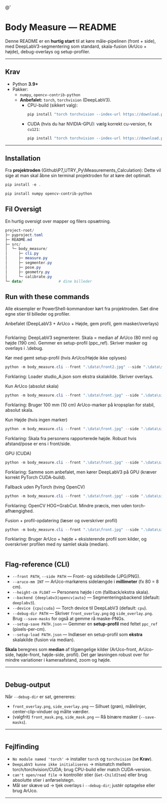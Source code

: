 @'
# Body Measure — README

Denne README er en **hurtig start** til at køre måle-pipelinen (front + side), med DeepLabV3-segmentering som standard, skala-fusion (ArUco + højde), debug-overlays og setup-profiler.

---

## Krav

- Python **3.9+**
- Pakker:
  - `numpy`, `opencv-contrib-python`
  - **Anbefalet:** `torch`, `torchvision` (DeepLabV3).
    - CPU-build (sikkert valg):
      ```powershell
      pip install "torch torchvision --index-url https://download.pytorch.org/whl/cpu"
      ```
    - CUDA (hvis du har NVIDIA-GPU): vælg korrekt cu-version, fx `cu121`:
      ```powershell
      pip install "torch torchvision --index-url https://download.pytorch.org/whl/cu121"
      ```

---

## Installation

Fra **projektroden** (Github\P7_UTRY_Py\Measurements_Calculation):
Dette vil sige at man skal åbne sin terminal projektroden for at køre det optimalt.

```powershell
pip install -e .

pip install numpy opencv-contrib-python

```
## Fil Oversigt
En hurtig oversigt over mapper og filers opsætning.
```powershell
project-root/
├─ pyproject.toml
├─ README.md
├─ src/
│  └─ body_measure/
│     ├─ cli.py
│     ├─ measure.py
│     ├─ segmenter.py
│     ├─ pose.py
│     ├─ geometry.py
│     └─ calibrate.py
└─ data/                # dine billeder
```

## Run with these commands

Alle eksempler er PowerShell-kommandoer kørt fra projektroden.
Sæt dine egne stier til billeder og profiler.

Anbefalet (DeepLabV3 + ArUco + Højde, gem profil, gem masker/overlays)
```powershell python -m body_measure.cli --front ".\data\front.jpg" --side ".\data\side.jpg" --aruco-mm 80 --height-cm 190 --backend deeplabv3 --device cpu --debug-dir ".\debug" --save-masks --setup-save ".\profiles\studio_A.json"

```
Forklaring: DeepLabV3 segmenterer. Skala = median af ArUco (80 mm) og højde (190 cm). Gemmer en setup-profil (ppc_ref). Skriver masker og overlays i .\debug\.

Kør med gemt setup-profil (hvis ArUco/Højde ikke oplyses)
```powershell
python -m body_measure.cli --front ".\data\front2.jpg" --side ".\data\side2.jpg" --setup-load ".\profiles\studio_A.json" --backend deeplabv3 --device cpu --debug-dir ".\debug"
```

Forklaring: Loader studio_A.json som ekstra skalakilde. Skriver overlays.

Kun ArUco (absolut skala)
```powershell 
python -m body_measure.cli --front ".\data\front.jpg" --side ".\data\side.jpg" --aruco-mm 100 --backend deeplabv3 --device cpu --debug-dir ".\debug" --save-masks
```

Forklaring: Bruger 100 mm (10 cm) ArUco-marker på kropsplan for stabil, absolut skala.

Kun Højde (hvis ingen marker)
```powershell
python -m body_measure.cli --front ".\data\front.jpg" --side ".\data\side.jpg" --height-cm 190 --backend deeplabv3 --device cpu --debug-dir ".\debug"
```

Forklaring: Skala fra personens rapporterede højde. Robust hvis afstand/pose er ens i front/side.

GPU (CUDA)
```powershell
python -m body_measure.cli --front ".\data\front.jpg" --side ".\data\side.jpg" --aruco-mm 80 --height-cm 190 --backend deeplabv3 --device cuda --debug-dir ".\debug"
```

Forklaring: Samme som anbefalet, men kører DeepLabV3 på GPU (kræver korrekt PyTorch CUDA-build).

Fallback uden PyTorch (tving OpenCV)
```powershell
python -m body_measure.cli --front ".\data\front.jpg" --side ".\data\side.jpg" --height-cm 190 --backend opencv --debug-dir ".\debug"
```

Forklaring: OpenCV HOG+GrabCut. Mindre præcis, men uden torch-afhængighed.

Fusion + profil-opdatering (læser og overskriver profil)
```powershell
python -m body_measure.cli --front ".\data\front.jpg" --side ".\data\side.jpg" --aruco-mm 80 --height-cm 190 --backend deeplabv3 --device cpu --debug-dir ".\debug" --save-masks --setup-load ".\profiles\studio_A.json" --setup-save ".\profiles\studio_A.json"
```

Forklaring: Bruger ArUco + højde + eksisterende profil som kilder, og overskriver profilen med ny samlet skala (median).
```
```
## Flag-reference (CLI)

- `--front PATH`, `--side PATH` — Front- og sidebillede (JPG/PNG).
- `--aruco-mm INT` — ArUco-markørens sidelængde i **millimeter** (fx 80 = 8 cm).
- `--height-cm FLOAT` — Personens højde i cm (fallback/ekstra skala).
- `--backend {deeplabv3|opencv|auto}` — Segmenteringsbackend (default: `deeplabv3`).
- `--device {cpu|cuda}` — Torch device til DeepLabV3 (default: `cpu`).
- `--debug-dir PATH` — Skriver `front_overlay.png` og `side_overlay.png`.  
  Brug `--save-masks` for også at gemme rå maske-PNGs.
- `--setup-save PATH.json` — Gemmer en **setup-profil** med feltet `ppc_ref` (pixels-per-cm).
- `--setup-load PATH.json` — Indlæser en setup-profil som **ekstra** skalakilde (fusion via median).

**Skala** beregnes som **median** af tilgængelige kilder (ArUco-front, ArUco-side, højde-front, højde-side, profil). Det gør løsningen robust over for mindre variationer i kameraafstand, zoom og højde.

---
```
```
## Debug-output

Når `--debug-dir` er sat, genereres:
- `front_overlay.png`, `side_overlay.png` — Silhuet (grøn), målelinjer, center-clip-vinduer og målte værdier.
- (valgfrit) `front_mask.png`, `side_mask.png` — Rå binære masker (`--save-masks`).

---
```
```
## Fejlfinding

- `No module named 'torch'` → installer `torch` og `torchvision` (se **Krav**).
- `DeepLabV3 kunne ikke initialiseres` → mismatch mellem torch/torchvision/CUDA; brug CPU-build eller match CUDA-version.
- `can't open/read file` → kontrollér stier (`Get-ChildItem`) eller brug absolutte stier i anførselstegn.
- Mål ser skæve ud → tjek overlays i `--debug-dir`; justér optagelse eller brug ArUco.

---
